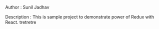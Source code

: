 Author : Sunil Jadhav

Description : This is sample project to demonstrate power of Redux with React.
tretretre
